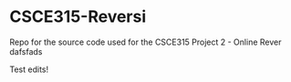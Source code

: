 CSCE315-Reversi
===============

Repo for the source code used for the CSCE315 Project 2 - Online Rever
dafsfads

Test edits!
